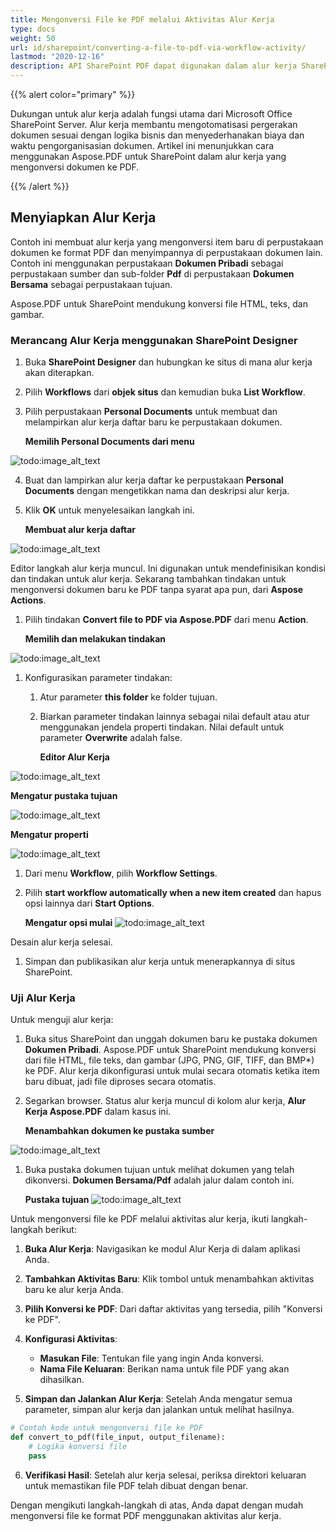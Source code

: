 ```yaml
---
title: Mengonversi File ke PDF melalui Aktivitas Alur Kerja
type: docs
weight: 50
url: id/sharepoint/converting-a-file-to-pdf-via-workflow-activity/
lastmod: "2020-12-16"
description: API SharePoint PDF dapat digunakan dalam alur kerja SharePoint yang mengonversi dokumen ke PDF.
---
```


{{% alert color="primary" %}}

Dukungan untuk alur kerja adalah fungsi utama dari Microsoft Office SharePoint Server. Alur kerja membantu mengotomatisasi pergerakan dokumen sesuai dengan logika bisnis dan menyederhanakan biaya dan waktu pengorganisasian dokumen. Artikel ini menunjukkan cara menggunakan Aspose.PDF untuk SharePoint dalam alur kerja yang mengonversi dokumen ke PDF.

{{% /alert %}}

## **Menyiapkan Alur Kerja**

Contoh ini membuat alur kerja yang mengonversi item baru di perpustakaan dokumen ke format PDF dan menyimpannya di perpustakaan dokumen lain. Contoh ini menggunakan perpustakaan **Dokumen Pribadi** sebagai perpustakaan sumber dan sub-folder **Pdf** di perpustakaan **Dokumen Bersama** sebagai perpustakaan tujuan.

Aspose.PDF untuk SharePoint mendukung konversi file HTML, teks, dan gambar.

### **Merancang Alur Kerja menggunakan SharePoint Designer**

1. Buka **SharePoint Designer** dan hubungkan ke situs di mana alur kerja akan diterapkan.
2. Pilih **Workflows** dari **objek situs** dan kemudian buka **List Workflow**.
3. Pilih perpustakaan **Personal Documents** untuk membuat dan melampirkan alur kerja daftar baru ke perpustakaan dokumen.

   **Memilih Personal Documents dari menu**

![todo:image_alt_text](converting-a-file-to-pdf-via-workflow-activity_1.png)

4. Buat dan lampirkan alur kerja daftar ke perpustakaan **Personal Documents** dengan mengetikkan nama dan deskripsi alur kerja.
5. Klik **OK** untuk menyelesaikan langkah ini.

   **Membuat alur kerja daftar**

![todo:image_alt_text](converting-a-file-to-pdf-via-workflow-activity_2.png)

Editor langkah alur kerja muncul. Ini digunakan untuk mendefinisikan kondisi dan tindakan untuk alur kerja. Sekarang tambahkan tindakan untuk mengonversi dokumen baru ke PDF tanpa syarat apa pun, dari **Aspose Actions**.
1. Pilih tindakan **Convert file to PDF via Aspose.PDF** dari menu **Action**.

   **Memilih dan melakukan tindakan**

![todo:image_alt_text](converting-a-file-to-pdf-via-workflow-activity_3.png)


1. Konfigurasikan parameter tindakan:
   1. Atur parameter **this folder** ke folder tujuan.
   1. Biarkan parameter tindakan lainnya sebagai nilai default atau atur menggunakan jendela properti tindakan. Nilai default untuk parameter **Overwrite** adalah false.

      **Editor Alur Kerja**

![todo:image_alt_text](converting-a-file-to-pdf-via-workflow-activity_4.png)



**Mengatur pustaka tujuan**

![todo:image_alt_text](converting-a-file-to-pdf-via-workflow-activity_5.png)



**Mengatur properti**

![todo:image_alt_text](converting-a-file-to-pdf-via-workflow-activity_6.png)




1. Dari menu **Workflow**, pilih **Workflow Settings**.
1. Pilih **start workflow automatically when a new item created** dan hapus opsi lainnya dari **Start Options**.

   **Mengatur opsi mulai**
![todo:image_alt_text](converting-a-file-to-pdf-via-workflow-activity_7.png)

Desain alur kerja selesai.

1. Simpan dan publikasikan alur kerja untuk menerapkannya di situs SharePoint.

### **Uji Alur Kerja**

Untuk menguji alur kerja:

1. Buka situs SharePoint dan unggah dokumen baru ke pustaka dokumen **Dokumen Pribadi**.
   Aspose.PDF untuk SharePoint mendukung konversi dari file HTML, file teks, dan gambar (JPG, PNG, GIF, TIFF, dan BMP*) ke PDF. Alur kerja dikonfigurasi untuk mulai secara otomatis ketika item baru dibuat, jadi file diproses secara otomatis.
1. Segarkan browser.
   Status alur kerja muncul di kolom alur kerja, **Alur Kerja Aspose.PDF** dalam kasus ini.

   **Menambahkan dokumen ke pustaka sumber**

![todo:image_alt_text](converting-a-file-to-pdf-via-workflow-activity_8.png)

1. Buka pustaka dokumen tujuan untuk melihat dokumen yang telah dikonversi. **Dokumen Bersama/Pdf** adalah jalur dalam contoh ini.

   **Pustaka tujuan**
![todo:image_alt_text](converting-a-file-to-pdf-via-workflow-activity_9.png)

Untuk mengonversi file ke PDF melalui aktivitas alur kerja, ikuti langkah-langkah berikut:

1. **Buka Alur Kerja**: Navigasikan ke modul Alur Kerja di dalam aplikasi Anda.

2. **Tambahkan Aktivitas Baru**: Klik tombol untuk menambahkan aktivitas baru ke alur kerja Anda.

3. **Pilih Konversi ke PDF**: Dari daftar aktivitas yang tersedia, pilih "Konversi ke PDF".

4. **Konfigurasi Aktivitas**: 
   - **Masukan File**: Tentukan file yang ingin Anda konversi.
   - **Nama File Keluaran**: Berikan nama untuk file PDF yang akan dihasilkan.

5. **Simpan dan Jalankan Alur Kerja**: Setelah Anda mengatur semua parameter, simpan alur kerja dan jalankan untuk melihat hasilnya.

```python
# Contoh kode untuk mengonversi file ke PDF
def convert_to_pdf(file_input, output_filename):
    # Logika konversi file
    pass
```

6. **Verifikasi Hasil**: Setelah alur kerja selesai, periksa direktori keluaran untuk memastikan file PDF telah dibuat dengan benar.

Dengan mengikuti langkah-langkah di atas, Anda dapat dengan mudah mengonversi file ke format PDF menggunakan aktivitas alur kerja.